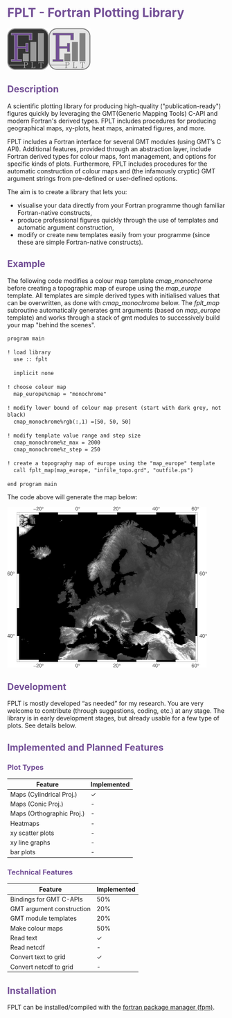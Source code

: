 # <span style="color:#734f96">FPLT - Fortran Plotting Library</span>

![image info](./doc/logo/FPLT.png)

## <span style="color:#734f96">Description</span>

A scientific plotting library for producing high-quality ("publication-ready") figures quickly by leveraging the GMT(Generic Mapping Tools) C-API and modern Fortran's derived types. FPLT includes procedures for producing geographical maps, xy-plots, heat maps, animated figures, and more.

FPLT includes a Fortran interface for several GMT modules (using GMT’s C API). Additional features, provided through an abstraction layer, include Fortran derived types for colour maps, font management, and options for specific kinds of plots. Furthermore, FPLT includes procedures for the automatic construction of colour maps and (the infamously cryptic) GMT argument strings from pre-defined or user-defined options.

The aim is to create a library that lets you:

 - visualise your data directly from your Fortran programme though familiar Fortran-native constructs,
 - produce professional figures quickly through the use of templates and automatic argument construction,
 - modify or create new templates easily from your programme (since these are simple Fortran-native constructs).

## <span style="color:#734f96">Example</span>

The following code modifies a colour map template *cmap_monochrome* before creating a topographic map of europe using the *map_europe* template. All templates are simple derived types with initialised values that can be overwritten, as done with *cmap_monochrome* below. The *fplt_map* subroutine automatically generates gmt arguments (based on  *map_europe* template) and works through a stack of gmt modules to successively build your map "behind the scenes".

```
program main

! load library
  use :: fplt

  implicit none

! choose colour map
  map_europe%cmap = "monochrome"

! modify lower bound of colour map present (start with dark grey, not black)
  cmap_monochrome%rgb(:,1) =[50, 50, 50]

! modify template value range and step size
  cmap_monochrome%z_max = 2000
  cmap_monochrome%z_step = 250

! create a topography map of europe using the "map_europe" template
  call fplt_map(map_europe, "infile_topo.grd", "outfile.ps")

end program main
```

The code above will generate the map below:

![image info](./doc/map_europe.png)

## <span style="color:#734f96">Development</span>

FPLT is mostly developed “as needed” for my research. You are very welcome to contribute (through suggestions, coding, etc.) at any stage. The library is in early development stages, but already usable for a few type of plots. See details below.

## <span style="color:#734f96">Implemented and Planned Features</span>

### <span style="color:#734f96">Plot Types</span> <br/>

| Feature                   | Implemented |
| ------------------------- | ----------- |
| Maps (Cylindrical Proj.)  | ✓           |
| Maps (Conic Proj.)        | -           |
| Maps (Orthographic Proj.) | -           |
| Heatmaps                  | -           |
| xy scatter plots          | -           |
| xy line graphs            | -           |
| bar plots                 | -           |


### <span style="color:#734f96">Technical Features</span> <br/>

| Feature                   | Implemented |
| ------------------------- | ----------- |
| Bindings for GMT C-APIs   | 50%         |
| GMT argument construction | 20%         |
| GMT module templates      | 20%         |
| Make colour maps          | 50%         |
| Read text                 | ✓           |
| Read netcdf               | -           |
| Convert text to grid      | ✓           |
| Convert netcdf to grid    | -           |


## <span style="color:#734f96">Installation</span>

FPLT can be installed/compiled with the [fortran package manager (fpm)](https://github.com/fortran-lang/fpm).
